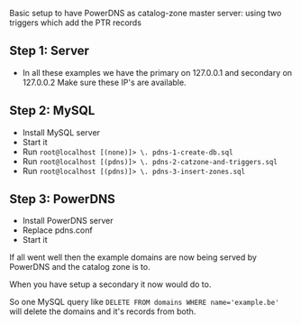 Basic setup to have PowerDNS as catalog-zone master server:
using two triggers which add the PTR records

## Step 1: Server
- In all these examples we have the primary on 127.0.0.1 and secondary on 127.0.0.2
  Make sure these IP's are available.

## Step 2: MySQL
- Install MySQL server
- Start it
- Run `root@localhost [(none)]> \. pdns-1-create-db.sql`
- Run `root@localhost [(pdns)]> \. pdns-2-catzone-and-triggers.sql`
- Run `root@localhost [(pdns)]> \. pdns-3-insert-zones.sql`

## Step 3: PowerDNS
- Install PowerDNS server
- Replace pdns.conf
- Start it

If all went well then the example domains are now being served by PowerDNS and the catalog zone is to.

When you have setup a secondary it now would do to.

So one MySQL query like `DELETE FROM domains WHERE name='example.be'` will delete the domains and it's records from both.
